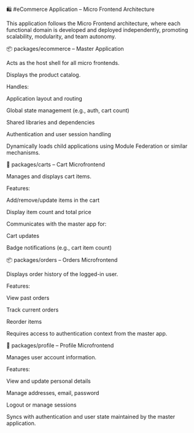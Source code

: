 🛍️ #eCommerce Application – Micro Frontend Architecture

This application follows the Micro Frontend architecture, where each functional domain is developed and deployed independently, promoting scalability, modularity, and team autonomy.

📦 packages/ecommerce – Master Application

Acts as the host shell for all micro frontends.

Displays the product catalog.

Handles:

Application layout and routing

Global state management (e.g., auth, cart count)

Shared libraries and dependencies

Authentication and user session handling

Dynamically loads child applications using Module Federation or similar mechanisms.

🛒 packages/carts – Cart Microfrontend

Manages and displays cart items.

Features:

Add/remove/update items in the cart

Display item count and total price

Communicates with the master app for:

Cart updates

Badge notifications (e.g., cart item count)

📦 packages/orders – Orders Microfrontend

Displays order history of the logged-in user.

Features:

View past orders

Track current orders

Reorder items

Requires access to authentication context from the master app.

👤 packages/profile – Profile Microfrontend

Manages user account information.

Features:

View and update personal details

Manage addresses, email, password

Logout or manage sessions

Syncs with authentication and user state maintained by the master application.
